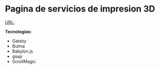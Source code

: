 # Pagina de servicios de impresion 3D
[URL: ](https://3dprintweb.netlify.app)

**Tecnologias:**
- Gatsby
- Bulma
- Babylon.js
- gsap
- ScrollMagic